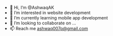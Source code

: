 - 👋 Hi, I’m @AshwaqAK
- 👀 I’m interested in website development
- 🌱 I’m currently learning mobile app development
- 💞️ I’m looking to collaborate on ...
- 📫 Reach me ashwaq007p@gmail.com

<!---
AshwaqAK/AshwaqAK is a ✨ special ✨ repository because its `README.md` (this file) appears on your GitHub profile.
You can click the Preview link to take a look at your changes.
--->
